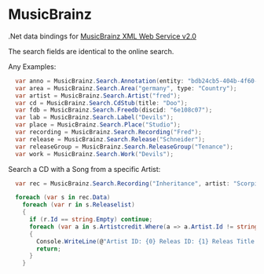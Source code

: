 MusicBrainz
===========

.Net data bindings for [MusicBrainz XML Web Service v2.0](http://musicbrainz.org/doc/Development/XML_Web_Service/Version_2/Search)

The search fields are identical to the online search.

Any Examples:
```c#
  var anno = MusicBrainz.Search.Annotation(entity: "bdb24cb5-404b-4f60-bba4-7b730325ae47");
  var area = MusicBrainz.Search.Area("germany", type: "Country");
  var artist = MusicBrainz.Search.Artist("fred");
  var cd = MusicBrainz.Search.CdStub(title: "Doo");
  var fdb = MusicBrainz.Search.Freedb(discid: "6e108c07");
  var lab = MusicBrainz.Search.Label("Devils");
  var place = MusicBrainz.Search.Place("Studio");
  var recording = MusicBrainz.Search.Recording("Fred");
  var release = MusicBrainz.Search.Release("Schneider");
  var releaseGroup = MusicBrainz.Search.ReleaseGroup("Tenance");
  var work = MusicBrainz.Search.Work("Devils");
```
Search a CD with a Song from a specific Artist:
```c#
  var rec = MusicBrainz.Search.Recording("Inheritance", artist: "Scorpions");

  foreach (var s in rec.Data)
	foreach (var r in s.Releaselist)
	{
	  if (r.Id == string.Empty) continue;
	  foreach (var a in s.Artistcredit.Where(a => a.Artist.Id != string.Empty))
	  {
		Console.WriteLine(@"Artist ID: {0} Releas ID: {1} Releas Title: {2}", a.Artist.Id, r.Id, r.Title);
		return;
	  }
	}
```